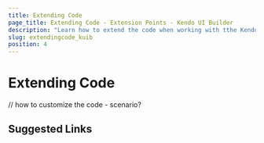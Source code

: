 ```yaml
---
title: Extending Code
page_title: Extending Code - Extension Points - Kendo UI Builder
description: "Learn how to extend the code when working with tthe Kendo UI Builder tool for creating and managing Angular and AngularJS-based web applications."
slug: extendingcode_kuib
position: 4
---
```


# Extending Code

// how to customize the code - scenario? 

## Suggested Links
